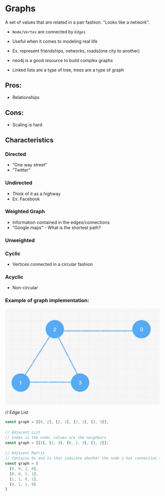 # Graphs 

A set of values that are related in a pair fashion. "Looks like a network".

- `Node/Vertex` are connected by `Edges`
- Useful when it comes to modeling real life
- Ex. represent friendships, networks, roads(one city to another)
- neo4j is a good resource to build complex graphs 

- Linked lists are a type of tree, trees are a type of graph

## Pros:
  - Relationships

## Cons:
  - Scaling is hard 

## Characteristics
### Directed
  - "One way street"
  - "Twitter"


### Undirected
  - Think of it as a highway
  - Ex. Facebook

### Weighted Graph
  - Information contained in the edges/connections
  - "Google maps" - What is the shortest path?

### Unweighted

### Cyclic
  - Vertices connected in a circular fashion

### Acyclic
  - Non-circular 


### Example of graph implementation:
![example](example.png)

// Edge List 
```js
const graph = [[0, 2], [2, 3], [2, 1], [1, 3]];

// Adjacent List 
// Index is the node; values are the neighbors
const graph = [[2], [2, 3], [0, 1, 3], [1, 2]];

// Adjacent Matrix
// Contains 0s and 1s that indicate whether the node x has connection to node y
const graph = [
  [0, 0, 1, 0],
  [0, 0, 1, 1],
  [1, 1, 0, 1],
  [0, 1, 1, 0]
]
```